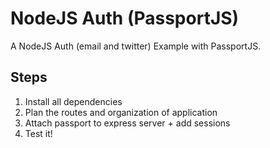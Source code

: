 
# NodeJS Auth (PassportJS)

A NodeJS Auth (email and twitter) Example with PassportJS.


## Steps

1. Install all dependencies
2. Plan the routes and organization of application
3. Attach passport to express server + add sessions
4. Test it!
